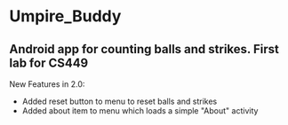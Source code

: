# Umpire_Buddy
## Android app for counting balls and strikes. First lab for CS449

New Features in 2.0:

- Added reset button to menu to reset balls and strikes
- Added about item to menu which loads a simple "About" activity
